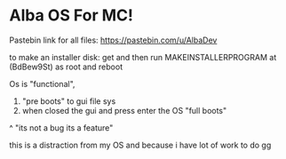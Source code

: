# Alba OS For MC!

Pastebin link for all files:
https://pastebin.com/u/AlbaDev

to make an installer disk: get and then run MAKEINSTALLERPROGRAM at (BdBew9St) as root and reboot

Os is "functional", 

1. "pre boots" to gui file sys
2. when closed the gui and press enter the OS "full boots"


^ "its not a bug its a feature"


this is a distraction from my OS and because i have lot of work to do gg